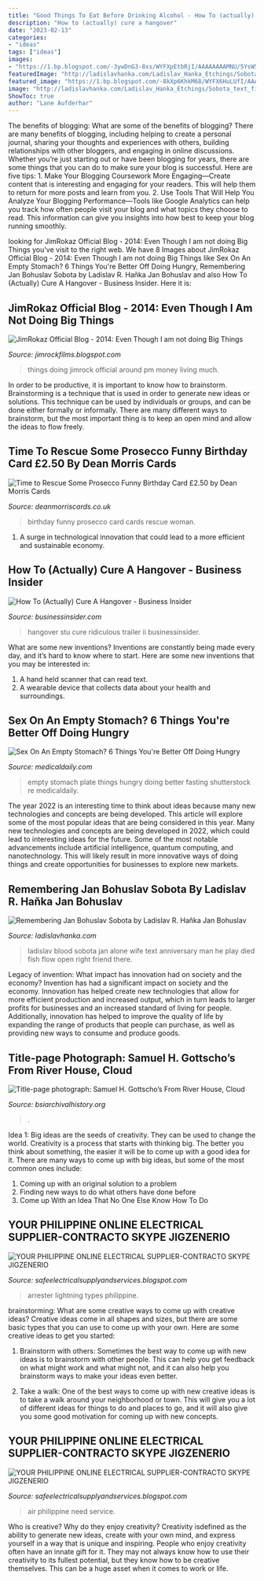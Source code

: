 ```yaml
---
title: "Good Things To Eat Before Drinking Alcohol - How To (actually) Cure A Hangover"
description: "How to (actually) cure a hangover"
date: "2023-02-13"
categories:
- "ideas"
tags: ["ideas"]
images:
- "https://1.bp.blogspot.com/-3ywDnG3-8xs/WYFXpEtbRjI/AAAAAAAAMNU/5YsW5Tw37g0e4bqk6kdlmqDRIGrOd45CACLcBGAs/s1600/IMG_20170706_131057.jpg"
featuredImage: "http://ladislavhanka.com/Ladislav_Hanka_Etchings/Sobota_text_files/droppedImage.jpg"
featured_image: "https://1.bp.blogspot.com/-8kXp6KhkM68/WYFX6HuLUfI/AAAAAAAAMNc/0XC9mx419o4Z-YSx60OtkORFkU3yTn8JgCLcBGAs/s1600/IMG_20170706_150155.jpg"
image: "http://ladislavhanka.com/Ladislav_Hanka_Etchings/Sobota_text_files/droppedImage.jpg"
ShowToc: true
author: "Lane Aufderhar"
---
```



The benefits of blogging: What are some of the benefits of blogging?
There are many benefits of blogging, including helping to create a personal journal, sharing your thoughts and experiences with others, building relationships with other bloggers, and engaging in online discussions. Whether you’re just starting out or have been blogging for years, there are some things that you can do to make sure your blog is successful. Here are five tips: 1. Make Your Blogging Coursework More Engaging—Create content that is interesting and engaging for your readers. This will help them to return for more posts and learn from you.
2. Use Tools That Will Help You Analyze Your Blogging Performance—Tools like Google Analytics can help you track how often people visit your blog and what topics they choose to read. This information can give you insights into how best to keep your blog running smoothly.


	

		
looking for JimRokaz Official Blog - 2014: Even Though I am not doing Big Things you've visit to the right web. We have 8 Images about JimRokaz Official Blog - 2014: Even Though I am not doing Big Things like Sex On An Empty Stomach? 6 Things You&#039;re Better Off Doing Hungry, Remembering Jan Bohuslav Sobota by Ladislav R. Haňka Jan Bohuslav and also How To (Actually) Cure A Hangover - Business Insider. Here it is:
		
    
## JimRokaz Official Blog - 2014: Even Though I Am Not Doing Big Things

<img loading=lazy src="https://3.bp.blogspot.com/-SH-89HCi_bs/UF-lU7cfRtI/AAAAAAAAOuM/ygw2bjwuhQI/s1600/299888_2426602977404_479055961_n.jpg" onerror="this.onerror=null;this.src='https://tse2.mm.bing.net/th?id=OIP.2YBhQOnpTiwisIHpygNOjAHaJ4&amp;pid=15.1';" alt="JimRokaz Official Blog - 2014: Even Though I am not doing Big Things">

_Source: jimrockfilms.blogspot.com_

>things doing jimrock official around pm money living much. 

	

In order to be productive, it is important to know how to brainstorm. Brainstorming is a technique that is used in order to generate new ideas or solutions. This technique can be used by individuals or groups, and can be done either formally or informally. There are many different ways to brainstorm, but the most important thing is to keep an open mind and allow the ideas to flow freely.

    
## Time To Rescue Some Prosecco Funny Birthday Card £2.50 By Dean Morris Cards

<img loading=lazy src="https://www.deanmorriscards.co.uk/images/medium/products/DMA-316.jpg" onerror="this.onerror=null;this.src='https://tse4.mm.bing.net/th?id=OIP.x4YHI7650fost4VSjBQtagAAAA&amp;pid=15.1';" alt="Time to Rescue Some Prosecco Funny Birthday Card £2.50 by Dean Morris Cards">

_Source: deanmorriscards.co.uk_

>birthday funny prosecco card cards rescue woman. 

	

1. A surge in technological innovation that could lead to a more efficient and sustainable economy. 

    
## How To (Actually) Cure A Hangover - Business Insider

<img loading=lazy src="http://static3.businessinsider.com/image/52405120ecad046967fb96b2-480/hangover-stu.png" onerror="this.onerror=null;this.src='https://tse3.mm.bing.net/th?id=OIP.o8wv0Eb2-Z81hFqcl8kTsQHaFi&amp;pid=15.1';" alt="How To (Actually) Cure A Hangover - Business Insider">

_Source: businessinsider.com_

>hangover stu cure ridiculous trailer ii businessinsider. 

	

What are some new inventions?
Inventions are constantly being made every day, and it’s hard to know where to start. Here are some new inventions that you may be interested in: 
1. A hand held scanner that can read text.
2. A wearable device that collects data about your health and surroundings. 

    
## Sex On An Empty Stomach? 6 Things You&#039;re Better Off Doing Hungry

<img loading=lazy src="http://images.medicaldaily.com/sites/medicaldaily.com/files/styles/headline/public/2014/11/10/empty-plate.jpg" onerror="this.onerror=null;this.src='https://tse2.mm.bing.net/th?id=OIP.gZg1ejkaG_7UJX2KJk-DZgHaE8&amp;pid=15.1';" alt="Sex On An Empty Stomach? 6 Things You&#039;re Better Off Doing Hungry">

_Source: medicaldaily.com_

>empty stomach plate things hungry doing better fasting shutterstock re medicaldaily. 

	

The year 2022 is an interesting time to think about ideas because many new technologies and concepts are being developed. This article will explore some of the most popular ideas that are being considered in this year.
Many new technologies and concepts are being developed in 2022, which could lead to interesting ideas for the future. Some of the most notable advancements include artificial intelligence, quantum computing, and nanotechnology. This will likely result in more innovative ways of doing things and create opportunities for businesses to explore new markets.

    
## Remembering Jan Bohuslav Sobota By Ladislav R. Haňka Jan Bohuslav

<img loading=lazy src="http://ladislavhanka.com/Ladislav_Hanka_Etchings/Sobota_text_files/droppedImage.jpg" onerror="this.onerror=null;this.src='https://tse2.mm.bing.net/th?id=OIP.tGBXo5Lk0RerO31cedG2fQAAAA&amp;pid=15.1';" alt="Remembering Jan Bohuslav Sobota by Ladislav R. Haňka Jan Bohuslav">

_Source: ladislavhanka.com_

>ladislav blood sobota jan alone wife text anniversary man he play died fish flow open right friend there. 

	

Legacy of invention: What impact has innovation had on society and the economy?
Invention has had a significant impact on society and the economy. Innovation has helped create new technologies that allow for more efficient production and increased output, which in turn leads to larger profits for businesses and an increased standard of living for people. Additionally, innovation has helped to improve the quality of life by expanding the range of products that people can purchase, as well as providing new ways to consume and produce goods.

    
## Title-page Photograph: Samuel H. Gottscho’s From River House, Cloud

<img loading=lazy src="https://www.bsiarchivalhistory.org/BSI_Archival_History/Woodys_pt_1_files/droppedImage_10.jpg" onerror="this.onerror=null;this.src='https://tse4.mm.bing.net/th?id=OIP.WduZ2pS72jIVhhugMSt8OwHaE5&amp;pid=15.1';" alt="Title-page photograph: Samuel H. Gottscho’s From River House, Cloud">

_Source: bsiarchivalhistory.org_

>. 

	

Idea 1: Big ideas are the seeds of creativity. They can be used to change the world.
Creativity is a process that starts with thinking big. The better you think about something, the easier it will be to come up with a good idea for it. There are many ways to come up with big ideas, but some of the most common ones include:
1. Coming up with an original solution to a problem
2. Finding new ways to do what others have done before
3. Come up With an Idea That No One Else Know How To Do

    
## YOUR PHILIPPINE ONLINE ELECTRICAL SUPPLIER-CONTRACTO SKYPE JIGZENERIO

<img loading=lazy src="https://1.bp.blogspot.com/-3ywDnG3-8xs/WYFXpEtbRjI/AAAAAAAAMNU/5YsW5Tw37g0e4bqk6kdlmqDRIGrOd45CACLcBGAs/s1600/IMG_20170706_131057.jpg" onerror="this.onerror=null;this.src='https://tse4.mm.bing.net/th?id=OIP.kVj8x28R6KD-vfQ2LZ-cZQHaJ4&amp;pid=15.1';" alt="YOUR PHILIPPINE ONLINE ELECTRICAL SUPPLIER-CONTRACTO SKYPE JIGZENERIO">

_Source: safeelectricalsupplyandservices.blogspot.com_

>arrester lightning types philippine. 

	

brainstorming: What are some creative ways to come up with creative ideas?
Creative ideas come in all shapes and sizes, but there are some basic types that you can use to come up with your own. Here are some creative ideas to get you started:
1. Brainstorm with others: Sometimes the best way to come up with new ideas is to brainstorm with other people. This can help you get feedback on what might work and what might not, and it can also help you brainstorm ways to make your ideas even better.

2. Take a walk: One of the best ways to come up with new creative ideas is to take a walk around your neighborhood or town. This will give you a lot of different ideas for things to do and places to go, and it will also give you some good motivation for coming up with new concepts.


    
## YOUR PHILIPPINE ONLINE ELECTRICAL SUPPLIER-CONTRACTO SKYPE JIGZENERIO

<img loading=lazy src="https://1.bp.blogspot.com/-8kXp6KhkM68/WYFX6HuLUfI/AAAAAAAAMNc/0XC9mx419o4Z-YSx60OtkORFkU3yTn8JgCLcBGAs/s1600/IMG_20170706_150155.jpg" onerror="this.onerror=null;this.src='https://tse4.mm.bing.net/th?id=OIP.iczINpTU-GO7OntxqG08IwHaFj&amp;pid=15.1';" alt="YOUR PHILIPPINE ONLINE ELECTRICAL SUPPLIER-CONTRACTO SKYPE JIGZENERIO">

_Source: safeelectricalsupplyandservices.blogspot.com_

>air philippine need service. 

	

Who is creative? Why do they enjoy creativity?
Creativity isdefined as the ability to generate new ideas, create with your own mind, and express yourself in a way that is unique and inspiring. People who enjoy creativity often have an innate gift for it. They may not always know how to use their creativity to its fullest potential, but they know how to be creative themselves. This can be a huge asset when it comes to work or life.

